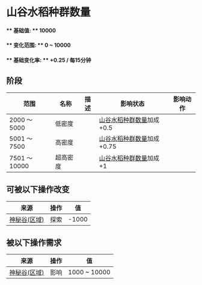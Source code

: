# 山谷水稻种群数量  
#### ** 基础值: ** 10000   
#### ** 变化范围: ** 0 ~ 10000  
#### ** 基础变化率: ** +0.25 / 每15分钟  
## 阶段  
范围  |  名称  |  描述  |  影响状态  |  影响动作  
----  |  ----  |  ----  |  ----  |  ----  
2000 ～ 5000  |  低密度  |    |  [山谷水稻种群数量](Rice_ValleyPop.md)加成+0.5  |    
5001 ～ 7500  |  高密度  |    |  [山谷水稻种群数量](Rice_ValleyPop.md)加成+0.75  |    
7501 ～ 10000  |  超高密度  |    |  [山谷水稻种群数量](Rice_ValleyPop.md)加成+1  |    
## 可被以下操作改变  
来源  |  操作  |  值  
----  |  ----  |  ----  
[神秘谷(区域)](SecretValley.md)  |  探索  |  -1000  
## 被以下操作需求  
来源  |  操作  |  值  
----  |  ----  |  ----  
[神秘谷(区域)](SecretValley.md)  |  影响  |  1000 ~ 10000  


<script>document.title="山谷水稻种群数量 - 卡牌生存百科 Card Survival Wiki";</script>